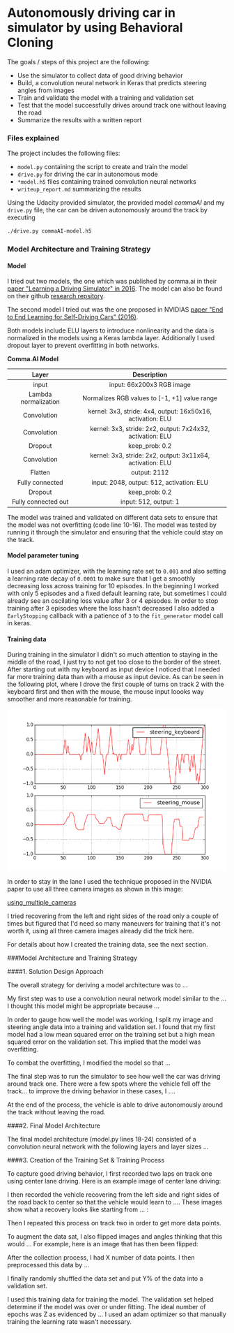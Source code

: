 # Autonomously driving car in simulator by using Behavioral Cloning


The goals / steps of this project are the following:
* Use the simulator to collect data of good driving behavior
* Build, a convolution neural network in Keras that predicts steering angles from images
* Train and validate the model with a training and validation set
* Test that the model successfully drives around track one without leaving the road
* Summarize the results with a written report


[//]: # (Image References)
[example_image]: ./examples/placeholder_small.png "Normal Image"
[steering_signal]: ./examples/steering_signal_input.png "Steering signal input device comparison"
[using_multiple_cameras]: ./examples/carnd-using-multiple-cameras.png "Using all three cameras for steering prediction"

### Files explained

The project includes the following files:
* `model.py` containing the script to create and train the model
* `drive.py` for driving the car in autonomous mode
* `*model.h5` files containing trained convolution neural networks 
* `writeup_report.md` summarizing the results

Using the Udacity provided simulator, the provided model *commaAI* and my `drive.py` file, the car can be driven autonomously around the track by executing 
```sh
./drive.py commaAI-model.h5
```

### Model Architecture and Training Strategy

#### Model 

I tried out two models, the one which was published by comma.ai in their [paper "Learning a Driving Simulator" in 2016](https://arxiv.org/abs/1608.01230). The model can also be found on their github [research repsitory](https://github.com/commaai/research/blob/master/train_steering_model.py).

The second model I tried out was the one proposed in NVIDIAS [paper "End to End Learning for Self-Driving Cars" (2016)](http://images.nvidia.com/content/tegra/automotive/images/2016/solutions/pdf/end-to-end-dl-using-px.pdf).

Both models include ELU layers to introduce nonlinearity and the data is normalized in the models using a Keras lambda layer. 
Additionally I used dropout layer to prevent overfitting in both networks.

**Comma.AI Model**

| Layer         		     |     Description                         | 
|:---------------------:|:---------------------------------------------:| 
| input                 | input: 66x200x3 RGB image                     |
| Lambda normalization  | Normalizes RGB values to [-1, +1] value range   |
| Convolution           | kernel: 3x3, stride: 4x4, output: 16x50x16, activation: ELU    |
| Convolution           | kernel: 3x3, stride: 2x2, output: 7x24x32, activation: ELU     |
| Dropout               | keep_prob: 0.2                                |
| Convolution           | kernel: 3x3, stride: 2x2, output: 3x11x64, activation: ELU     |
| Flatten               | output: 2112                                  |
| Fully connected       | input: 2048, output: 512, activation: ELU     |
| Dropout               | keep_prob: 0.2                                |
| Fully connected out   | input: 512, output: 1                        | 


The model was trained and validated on different data sets to ensure that the model was not overfitting (code line 10-16). The model was tested by running it through the simulator and ensuring that the vehicle could stay on the track.

#### Model parameter tuning

I used an adam optimizer, with the learning rate set to `0.001` and also setting a learning rate decay of `0.0001` to make sure that I get a smoothly decreasing loss across training for 10 episodes. In the beginning I worked with only 5 episodes and a fixed default learning rate, but sometimes I could already see an oscilating loss value after 3 or 4 episodes.
In order to stop training after 3 episodes where the loss hasn't decreased I also added a `EarlyStopping` callback with a patience of `3` to the `fit_generator` model call in keras.


#### Training data

During training in the simulator I didn't so much attention to staying in the middle of the road, I just try to not get too close to the border of the street. After starting out with my keyboard as input device I noticed that I needed far more training data than with a mouse as input device. As can be seen in the following plot, where I drove the first couple of turns on track 2 with the keyboard first and then with the mouse, the mouse input loooks way smoother and more reasonable for training.

![steering_signal]

In order to stay in the lane I used the technique proposed in the NVIDIA paper to use all three camera images as shown in this image:

[using_multiple_cameras]


I tried recovering from the left and right sides of the road only a couple of times but figured that I'd need so many maneuvers for training that it's not worth it, using all three camera images already did the trick here.

For details about how I created the training data, see the next section. 

###Model Architecture and Training Strategy

####1. Solution Design Approach

The overall strategy for deriving a model architecture was to ...

My first step was to use a convolution neural network model similar to the ... I thought this model might be appropriate because ...

In order to gauge how well the model was working, I split my image and steering angle data into a training and validation set. I found that my first model had a low mean squared error on the training set but a high mean squared error on the validation set. This implied that the model was overfitting. 

To combat the overfitting, I modified the model so that ...


The final step was to run the simulator to see how well the car was driving around track one. There were a few spots where the vehicle fell off the track... to improve the driving behavior in these cases, I ....

At the end of the process, the vehicle is able to drive autonomously around the track without leaving the road.

####2. Final Model Architecture

The final model architecture (model.py lines 18-24) consisted of a convolution neural network with the following layers and layer sizes ...


####3. Creation of the Training Set & Training Process

To capture good driving behavior, I first recorded two laps on track one using center lane driving. Here is an example image of center lane driving:

I then recorded the vehicle recovering from the left side and right sides of the road back to center so that the vehicle would learn to .... These images show what a recovery looks like starting from ... :

Then I repeated this process on track two in order to get more data points.

To augment the data sat, I also flipped images and angles thinking that this would ... For example, here is an image that has then been flipped:

After the collection process, I had X number of data points. I then preprocessed this data by ...

I finally randomly shuffled the data set and put Y% of the data into a validation set. 

I used this training data for training the model. The validation set helped determine if the model was over or under fitting. The ideal number of epochs was Z as evidenced by ... I used an adam optimizer so that manually training the learning rate wasn't necessary.
